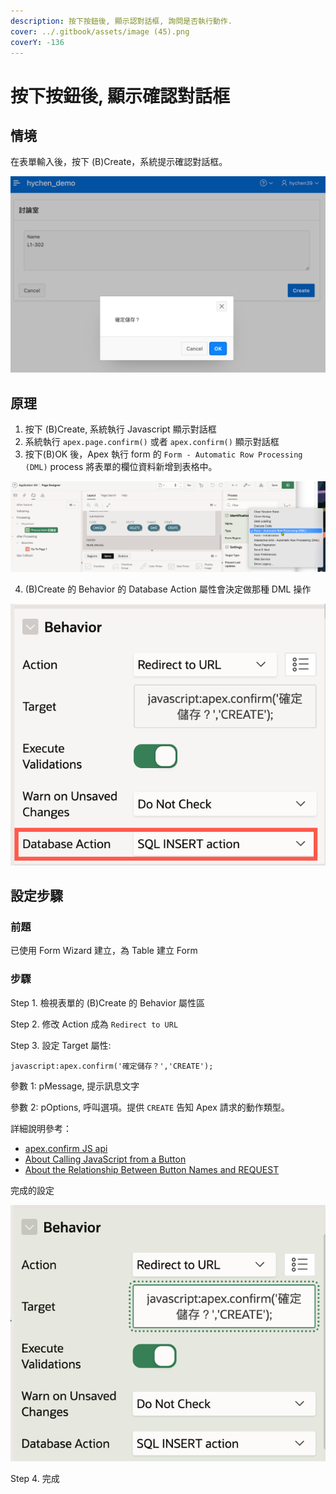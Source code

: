 ```yaml
---
description: 按下按鈕後, 顯示認對話框, 詢問是否執行動作.
cover: ../.gitbook/assets/image (45).png
coverY: -136
---
```


# 按下按鈕後, 顯示確認對話框

## 情境

在表單輸入後，按下 (B)Create，系統提示確認對話框。

![](<../.gitbook/assets/image (45).png>)

## 原理

1. 按下 (B)Create, 系統執行 Javascript 顯示對話框
2. 系統執行 `apex.page.confirm()` 或者 `apex.confirm()` 顯示對話框
3. 按下(B)OK 後，Apex 執行 form 的 `Form - Automatic Row Processing (DML)` process 將表單的欄位資料新增到表格中。&#x20;

![](<../.gitbook/assets/image (30).png>)

4. (B)Create 的 Behavior 的 Database Action 屬性會決定做那種 DML 操作

![](<../.gitbook/assets/image (39).png>)

## 設定步驟

### 前題

已使用 Form Wizard 建立，為 Table 建立 Form&#x20;

### 步驟

Step 1. 檢視表單的 (B)Create 的 Behavior 屬性區

Step 2. 修改 Action 成為 `Redirect to URL`&#x20;

Step 3. 設定 Target 屬性:

```
javascript:apex.confirm('確定儲存？','CREATE');
```

參數 1: pMessage, 提示訊息文字

參數 2: pOptions, 呼叫選項。提供 `CREATE` 告知 Apex 請求的動作類型。

詳細說明參考：

* [apex.confirm JS api](https://docs.oracle.com/en/database/oracle/apex/22.2/aexjs/apex.page.html#.confirm)
* [About Calling JavaScript from a Button](https://docs.oracle.com/database/apex-18.1/HTMDB/creating-buttons.htm#GUID-DCA5A309-B58B-4655-A488-5C7505BD1ACE)
* [About the Relationship Between Button Names and REQUEST](https://docs.oracle.com/database/apex-18.1/HTMDB/creating-buttons.htm#GUID-D300F08C-C93C-47AE-9304-E8DF41797226)

完成的設定

![](<../.gitbook/assets/image (73).png>)

Step 4. 完成
